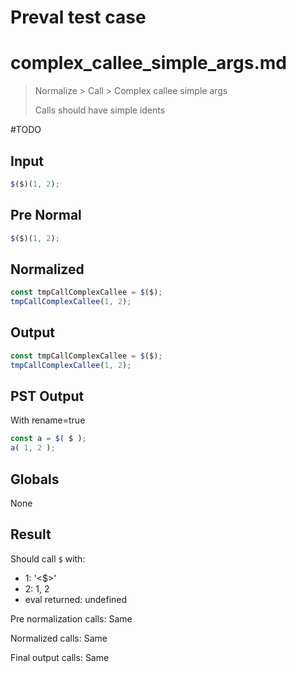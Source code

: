 # Preval test case

# complex_callee_simple_args.md

> Normalize > Call > Complex callee simple args
>
> Calls should have simple idents

#TODO

## Input

`````js filename=intro
$($)(1, 2);
`````

## Pre Normal


`````js filename=intro
$($)(1, 2);
`````

## Normalized


`````js filename=intro
const tmpCallComplexCallee = $($);
tmpCallComplexCallee(1, 2);
`````

## Output


`````js filename=intro
const tmpCallComplexCallee = $($);
tmpCallComplexCallee(1, 2);
`````

## PST Output

With rename=true

`````js filename=intro
const a = $( $ );
a( 1, 2 );
`````

## Globals

None

## Result

Should call `$` with:
 - 1: '<$>'
 - 2: 1, 2
 - eval returned: undefined

Pre normalization calls: Same

Normalized calls: Same

Final output calls: Same
